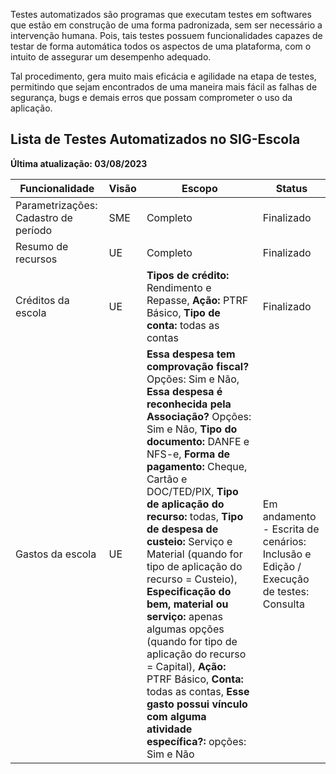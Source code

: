 Testes automatizados são programas que executam testes em softwares que estão em construção de uma forma padronizada, sem ser necessário a intervenção humana. Pois, tais testes possuem funcionalidades capazes de testar de forma automática todos os aspectos de uma plataforma, com o intuito de assegurar um desempenho adequado. 

Tal procedimento, gera muito mais eficácia e agilidade na etapa de testes, permitindo que sejam encontrados de uma maneira mais fácil as falhas de segurança, bugs e demais erros que possam comprometer o uso da aplicação.

## **Lista de Testes Automatizados no SIG-Escola** ##

**Última atualização: 03/08/2023**

|Funcionalidade|Visão|Escopo|Status|
|---------------|-----|------------------------------------|---------|
|Parametrizações: Cadastro de período|SME|Completo|Finalizado|
|Resumo de recursos|UE|Completo|Finalizado|
|Créditos da escola|UE|**Tipos de crédito:** Rendimento e Repasse, **Ação:** PTRF Básico, **Tipo de conta:** todas as contas|Finalizado|
|Gastos da escola|UE|**Essa despesa tem comprovação fiscal?** Opções: Sim e Não, **Essa despesa é reconhecida pela Associação?** Opções: Sim e Não, **Tipo do documento:** DANFE e NFS-e, **Forma de pagamento:** Cheque, Cartão e DOC/TED/PIX, **Tipo de aplicação do recurso:** todas, **Tipo de despesa de custeio:** Serviço e Material (quando for tipo de aplicação do recurso = Custeio), **Especificação do bem, material ou serviço:** apenas algumas opções (quando for tipo de aplicação do recurso = Capital), **Ação:** PTRF Básico, **Conta:** todas as contas, **Esse gasto possui vínculo com alguma atividade específica?:** opções: Sim e Não| Em andamento - Escrita de cenários: Inclusão e Edição / Execução de testes: Consulta|